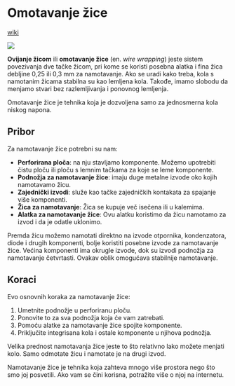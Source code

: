 # Omotavanje žice

[wiki](https://sh.wikipedia.org/wiki/Ovijanje_%C5%BEicom)

![](https://upload.wikimedia.org/wikipedia/commons/thumb/3/35/Wire_Wrapping.jpg/320px-Wire_Wrapping.jpg)

**Ovijanje žicom** ili **omotavanje žice** (en. *wire wrapping*) jeste sistem povezivanja dve tačke žicom, pri kome se koristi posebna alatka i fina žica debljine 0,25 ili 0,3 mm za namotavanje. Ako se uradi kako treba, kola s namotanim žicama stabilna su kao lemljena kola. Takođe, imamo slobodu da menjamo stvari bez razlemljivanja i ponovnog lemljenja.

Omotavanje žice je tehnika koja je dozvoljena samo za jednosmerna kola niskog napona.

## Pribor

Za namotavanje žice potrebni su nam:
* **Perforirana ploča**: na nju stavljamo komponente. Možemo upotrebiti čistu ploču ili ploču s lemnim tačkama za koje se leme komponente.
* **Podnožja za namotavanje žice**: imaju duge metalne izvode oko kojih namotavamo žicu.
* **Zajednički izvodi**: služe kao tačke zajedničkih kontakata za spajanje više komponenti.
* **Žica za namotavanje**: Žica se kupuje več isečena ili u kalemima.
* **Alatka za namotavanje žice**: Ovu alatku koristimo da žicu namotamo za izvod i da je odatle uklonimo.

Premda žicu možemo namotati direktno na izvode otpornika, kondenzatora, diode i drugih komponenti, bolje koristiti posebne izvode za namotavanje žice. Većina komponenti ima okrugle izvode, dok su izvodi podnožja za namotavanje četvrtasti. Ovakav oblik omogućava stabilnije namotavanje.

## Koraci

Evo osnovnih koraka za namotavanje žice:
1. Umetnite podnožje u perforiranu ploču.
2. Ponovite to za sva podnožja koja će vam zatrebati.
3. Pomoću alatke za namotavanje žice spojite komponente.
4. Priključite integrisana kola i ostale komponente u njihova podnožja.

Velika prednost namotavanja žice jeste to što relativno lako možete menjati kolo. Samo odmotate žicu i namotate je na drugi izvod. 

Namotavanje žice je tehnika koja zahteva mnogo više prostora nego što smo joj posvetili. Ako vam se čini korisna, potražite više o njoj na internetu.